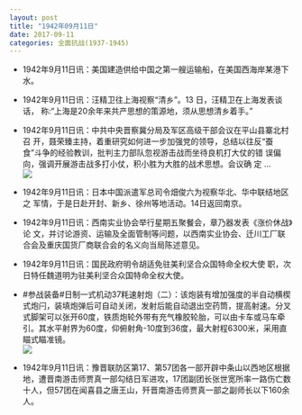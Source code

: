 ```yaml
---
layout: post
title: "1942年09月11日"
date: 2017-09-11
categories: 全面抗战(1937-1945)
---
```


<meta name="referrer" content="no-referrer" />

- 1942年9月11日讯：美国建造供给中国之第一艘运输船，在美国西海岸某港下水。 

- 1942年9月11日讯：汪精卫往上海视察“清乡”。13 日，汪精卫在上海发表谈话， 称:“上海是20余年来共产思想的策源地，须从思想清乡着手。” 

- 1942年9月11日讯：中共中央晋察冀分局及军区高级干部会议在平山县寨北村召 开，聂荣臻主持，着重研究如何进一步加强党的领导，总结以往反“蚕 食”斗争的经验教训，批判主力部队忽视游击战而坐待良机打大仗的错 误偏向，强调开展游击战多打小仗，积小胜为大胜的战术思想。会议确 定 ... <br/><img src="https://wx1.sinaimg.cn/large/aca367d8ly1fjfvixlg3hj20c80dvq34.jpg" />

- 1942年9月11日讯：日本中国派遣军总司令畑俊六为视察华北、华中联结地区之 军情，于是日赴开封、新乡、徐州等地活动。14日返回南京。 

- 1942年9月11日讯：西南实业协会举行星期五聚餐会，章乃器发表《涨价休战》论 文，并讨论游资、运输及全面管制等问题，以西南实业协会、迁川工厂联 合会及重庆国货厂商联合会的名义向当局陈述意见。 

- 1942年9月11日讯：国民政府明令胡适免驻美利坚合众国特命全权大使 职，次日特任魏道明为驻美利坚合众国特命全权大使。 

- #参战装备#日制一式机动37粍速射炮（二）：该炮装有增加强度的半自动横楔式炮闩，装填炮弹后可自动关闭，发射后能自动退出空药筒，提高射速。分叉式脚架可以张开60度，铁质炮轮外带有充气橡胶轮胎，可以由卡车或马车牵引。其水平射界为60度，仰俯射角-10度到36度，最大射程6300米，采用直瞄式瞄准镜。 <br/><img src="https://wx1.sinaimg.cn/large/aca367d8ly1fjfe6jcxd4j208w0c875w.jpg" />

- 1942年9月11日讯：豫晋联防区第17、第57团各一部开辟中条山以西地区根据地，遭晋南游击师贾真一部勾结日军进攻，17团副团长张世宽所率一路伤亡数十人，但57团在闻喜县之唐王山，歼晋南游击师贾真一部之副师长以下160余人。 

